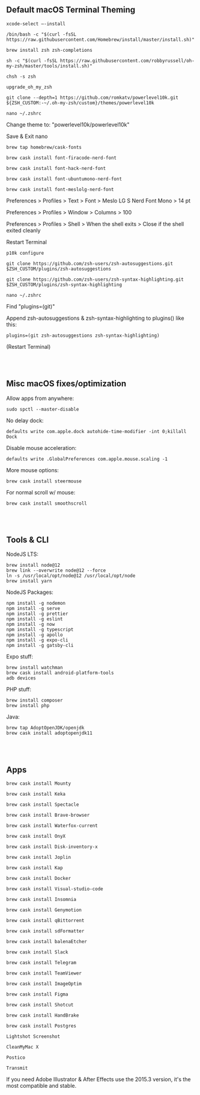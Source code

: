 ## Default macOS Terminal Theming
```
xcode-select —-install

/bin/bash -c "$(curl -fsSL https://raw.githubusercontent.com/Homebrew/install/master/install.sh)"

brew install zsh zsh-completions

sh -c "$(curl -fsSL https://raw.githubusercontent.com/robbyrussell/oh-my-zsh/master/tools/install.sh)"

chsh -s zsh

upgrade_oh_my_zsh

git clone --depth=1 https://github.com/romkatv/powerlevel10k.git ${ZSH_CUSTOM:-~/.oh-my-zsh/custom}/themes/powerlevel10k

nano ~/.zshrc
```
Change theme to: "powerlevel10k/powerlevel10k"  

Save & Exit nano  
```
brew tap homebrew/cask-fonts

brew cask install font-firacode-nerd-font

brew cask install font-hack-nerd-font

brew cask install font-ubuntumono-nerd-font

brew cask install font-meslolg-nerd-font
```

Preferences > Profiles > Text > Font > Meslo LG S Nerd Font Mono > 14 pt  

Preferences > Profiles > Window > Columns > 100  

Preferences > Profiles > Shell > When the shell exits > Close if the shell exited cleanly  

Restart Terminal  
```
p10k configure

git clone https://github.com/zsh-users/zsh-autosuggestions.git $ZSH_CUSTOM/plugins/zsh-autosuggestions

git clone https://github.com/zsh-users/zsh-syntax-highlighting.git $ZSH_CUSTOM/plugins/zsh-syntax-highlighting

nano ~/.zshrc
```
Find "plugins=(git)"  

Append zsh-autosuggestions & zsh-syntax-highlighting to plugins() like this:  
```
plugins=(git zsh-autosuggestions zsh-syntax-highlighting)
```
(Restart Terminal)  

<br/>
<br/>

## Misc macOS fixes/optimization

Allow apps from anywhere:
```
sudo spctl --master-disable
```

No delay dock:
```
defaults write com.apple.dock autohide-time-modifier -int 0;killall Dock
```

Disable mouse acceleration:
```
defaults write .GlobalPreferences com.apple.mouse.scaling -1
```

More mouse options:
```
brew cask install steermouse
```

For normal scroll w/ mouse:
```
brew cask install smoothscroll
```
<br/>
<br/>

## Tools & CLI

NodeJS LTS:
```
brew install node@12
brew link --overwrite node@12 --force
ln -s /usr/local/opt/node@12 /usr/local/opt/node
brew install yarn
```

NodeJS Packages:
```
npm install -g nodemon
npm install -g serve
npm install -g prettier
npm install -g eslint
npm install -g now
npm install -g typescript
npm install -g apollo
npm install -g expo-cli
npm install -g gatsby-cli
```

Expo stuff:
```
brew install watchman
brew cask install android-platform-tools
adb devices
```

PHP stuff:
```
brew install composer
brew install php
```

Java:
```
brew tap AdoptOpenJDK/openjdk
brew cask install adoptopenjdk11
```

<br/>
<br/>

## Apps
```
brew cask install Mounty

brew cask install Keka

brew cask install Spectacle

brew cask install Brave-browser

brew cask install Waterfox-current

brew cask install OnyX

brew cask install Disk-inventory-x

brew cask install Joplin

brew cask install Kap

brew cask install Docker

brew cask install Visual-studio-code

brew cask install Insomnia

brew cask install Genymotion

brew cask install qBittorrent

brew cask install sdFormatter

brew cask install balenaEtcher

brew cask install Slack

brew cask install Telegram

brew cask install TeamViewer

brew cask install ImageOptim

brew cask install Figma

brew cask install Shotcut

brew cask install HandBrake

brew cask install Postgres

Lightshot Screenshot

CleanMyMac X

Postico

Transmit
```

If you need Adobe Illustrator & After Effects use the 2015.3 version, it's the most compatible and stable.
